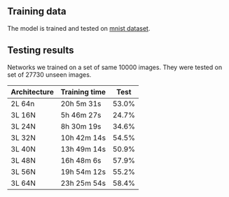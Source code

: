 ## Training data

The model is trained and tested on [mnist dataset](http://yann.lecun.com/exdb/mnist/). 

## Testing results

Networks we trained on a set of same 10000 images.
They were tested on set of 27730 unseen images.

| Architecture | Training time | Test  |
|--------------|---------------|-------|
| 2L 64n       | 20h 5m 31s    | 53.0% |
| 3L 16N       | 5h 46m 27s    | 24.7% |
| 3L 24N       | 8h 30m 19s    | 34.6% |
| 3L 32N       | 10h 42m 14s   | 54.5% |
| 3L 40N       | 13h 49m 14s   | 50.9% |
| 3L 48N       | 16h 48m 6s    | 57.9% |
| 3L 56N       | 19h 54m 12s   | 55.2% |
| 3L 64N       | 23h 25m 54s   | 58.4% |
